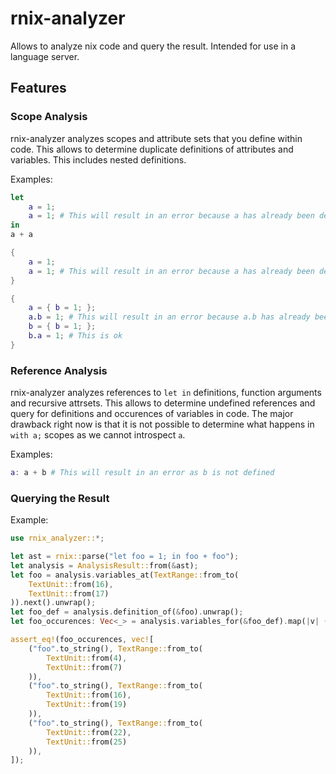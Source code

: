# rnix-analyzer

Allows to analyze nix code and query the result. Intended for use in a language server.

## Features

### Scope Analysis

rnix-analyzer analyzes scopes and attribute sets that you define within code. This allows to determine duplicate
definitions of attributes and variables. This includes nested definitions.

Examples:

```nix
let
    a = 1;
    a = 1; # This will result in an error because a has already been defined
in
a + a
```

```nix
{
    a = 1;
    a = 1; # This will result in an error because a has already been defined
}
```

```nix
{
    a = { b = 1; };
    a.b = 1; # This will result in an error because a.b has already been defined
    b = { b = 1; };
    b.a = 1; # This is ok
}
```

### Reference Analysis

rnix-analyzer analyzes references to `let in` definitions, function arguments and recursive attrsets. This allows
to determine undefined references and query for definitions and occurences of variables in code. The major drawback
right now is that it is not possible to determine what happens in `with a;` scopes as we cannot introspect `a`.

Examples:

```nix
a: a + b # This will result in an error as b is not defined
```

### Querying the Result

Example:

```rust
use rnix_analyzer::*;

let ast = rnix::parse("let foo = 1; in foo + foo");
let analysis = AnalysisResult::from(&ast);
let foo = analysis.variables_at(TextRange::from_to(
    TextUnit::from(16),
    TextUnit::from(17)
)).next().unwrap();
let foo_def = analysis.definition_of(&foo).unwrap();
let foo_occurences: Vec<_> = analysis.variables_for(&foo_def).map(|v| (v.name.clone(), v.text_range)).collect();

assert_eq!(foo_occurences, vec![
    ("foo".to_string(), TextRange::from_to(
        TextUnit::from(4),
        TextUnit::from(7)
    )),
    ("foo".to_string(), TextRange::from_to(
        TextUnit::from(16),
        TextUnit::from(19)
    )),
    ("foo".to_string(), TextRange::from_to(
        TextUnit::from(22),
        TextUnit::from(25)
    )),
]);
```
